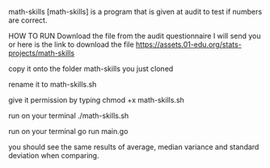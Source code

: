 math-skills [math-skills] is a program that is given at audit to test if numbers are correct.

HOW TO RUN Download the file from the audit questionnaire I will send you or here is the link to download the file https://assets.01-edu.org/stats-projects/math-skills

copy it onto the folder math-skills you just cloned

rename it to math-skills.sh

give it permission by typing chmod +x math-skills.sh

run on your terminal ./math-skills.sh

run on your terminal go run main.go

you should see the same results of average, median variance and standard deviation when comparing.